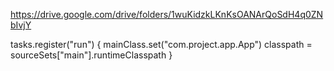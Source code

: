 https://drive.google.com/drive/folders/1wuKidzkLKnKsOANArQoSdH4q0ZNbIvjY


tasks.register<JavaExec>("run") {
    mainClass.set("com.project.app.App")
    classpath = sourceSets["main"].runtimeClasspath
}

